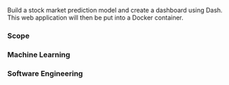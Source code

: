 Build a stock market prediction model and create a dashboard using Dash. This web application will then be put into a Docker container. 

### Scope


### Machine Learning

### Software Engineering